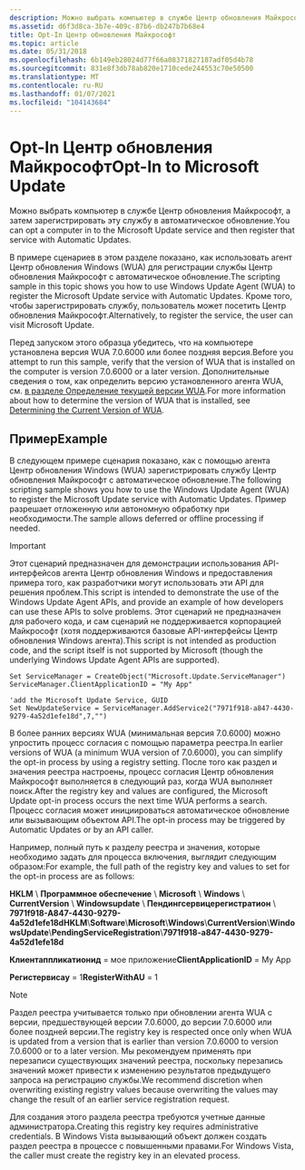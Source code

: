 ```yaml
---
description: Можно выбрать компьютер в службе Центр обновления Майкрософт, а затем зарегистрировать эту службу в автоматическое обновление.
ms.assetid: d6f3d8ca-3b7e-409c-87b6-db247b7b68e4
title: Opt-In Центр обновления Майкрософт
ms.topic: article
ms.date: 05/31/2018
ms.openlocfilehash: 6b149eb28024d77f66a08371827187adf05d4b78
ms.sourcegitcommit: 831e8f3db78ab820e1710cede244553c70e50500
ms.translationtype: MT
ms.contentlocale: ru-RU
ms.lasthandoff: 01/07/2021
ms.locfileid: "104143684"
---
```

# <a name="opt-in-to-microsoft-update"></a><span data-ttu-id="55125-103">Opt-In Центр обновления Майкрософт</span><span class="sxs-lookup"><span data-stu-id="55125-103">Opt-In to Microsoft Update</span></span>

<span data-ttu-id="55125-104">Можно выбрать компьютер в службе Центр обновления Майкрософт, а затем зарегистрировать эту службу в автоматическое обновление.</span><span class="sxs-lookup"><span data-stu-id="55125-104">You can opt a computer in to the Microsoft Update service and then register that service with Automatic Updates.</span></span>

<span data-ttu-id="55125-105">В примере сценариев в этом разделе показано, как использовать агент Центр обновления Windows (WUA) для регистрации службы Центр обновления Майкрософт с автоматическое обновление.</span><span class="sxs-lookup"><span data-stu-id="55125-105">The scripting sample in this topic shows you how to use Windows Update Agent (WUA) to register the Microsoft Update service with Automatic Updates.</span></span> <span data-ttu-id="55125-106">Кроме того, чтобы зарегистрировать службу, пользователь может посетить Центр обновления Майкрософт.</span><span class="sxs-lookup"><span data-stu-id="55125-106">Alternatively, to register the service, the user can visit Microsoft Update.</span></span>

<span data-ttu-id="55125-107">Перед запуском этого образца убедитесь, что на компьютере установлена версия WUA 7.0.6000 или более поздняя версия.</span><span class="sxs-lookup"><span data-stu-id="55125-107">Before you attempt to run this sample, verify that the version of WUA that is installed on the computer is version 7.0.6000 or a later version.</span></span> <span data-ttu-id="55125-108">Дополнительные сведения о том, как определить версию установленного агента WUA, см. [в разделе Определение текущей версии WUA](determining-the-current-version-of-wua.md).</span><span class="sxs-lookup"><span data-stu-id="55125-108">For more information about how to determine the version of WUA that is installed, see [Determining the Current Version of WUA](determining-the-current-version-of-wua.md).</span></span>

## <a name="example"></a><span data-ttu-id="55125-109">Пример</span><span class="sxs-lookup"><span data-stu-id="55125-109">Example</span></span>

<span data-ttu-id="55125-110">В следующем примере сценария показано, как с помощью агента Центр обновления Windows (WUA) зарегистрировать службу Центр обновления Майкрософт с автоматическое обновление.</span><span class="sxs-lookup"><span data-stu-id="55125-110">The following scripting sample shows you how to use the Windows Update Agent (WUA) to register the Microsoft Update service with Automatic Updates.</span></span> <span data-ttu-id="55125-111">Пример разрешает отложенную или автономную обработку при необходимости.</span><span class="sxs-lookup"><span data-stu-id="55125-111">The sample allows deferred or offline processing if needed.</span></span>

> [!IMPORTANT]
> <span data-ttu-id="55125-112">Этот сценарий предназначен для демонстрации использования API-интерфейсов агента Центр обновления Windows и предоставления примера того, как разработчики могут использовать эти API для решения проблем.</span><span class="sxs-lookup"><span data-stu-id="55125-112">This script is intended to demonstrate the use of the Windows Update Agent APIs, and provide an example of how developers can use these APIs to solve problems.</span></span> <span data-ttu-id="55125-113">Этот сценарий не предназначен для рабочего кода, и сам сценарий не поддерживается корпорацией Майкрософт (хотя поддерживаются базовые API-интерфейсы Центр обновления Windows агента).</span><span class="sxs-lookup"><span data-stu-id="55125-113">This script is not intended as production code, and the script itself is not supported by Microsoft (though the underlying Windows Update Agent APIs are supported).</span></span>

 


```VB
Set ServiceManager = CreateObject("Microsoft.Update.ServiceManager")
ServiceManager.ClientApplicationID = "My App"

'add the Microsoft Update Service, GUID
Set NewUpdateService = ServiceManager.AddService2("7971f918-a847-4430-9279-4a52d1efe18d",7,"")

```



<span data-ttu-id="55125-114">В более ранних версиях WUA (минимальная версия 7.0.6000) можно упростить процесс согласия с помощью параметра реестра.</span><span class="sxs-lookup"><span data-stu-id="55125-114">In earlier versions of WUA (a minimum WUA version of 7.0.6000), you can simplify the opt-in process by using a registry setting.</span></span> <span data-ttu-id="55125-115">После того как раздел и значения реестра настроены, процесс согласия Центр обновления Майкрософт выполняется в следующий раз, когда WUA выполняет поиск.</span><span class="sxs-lookup"><span data-stu-id="55125-115">After the registry key and values are configured, the Microsoft Update opt-in process occurs the next time WUA performs a search.</span></span> <span data-ttu-id="55125-116">Процесс согласия может инициироваться автоматическое обновление или вызывающим объектом API.</span><span class="sxs-lookup"><span data-stu-id="55125-116">The opt-in process may be triggered by Automatic Updates or by an API caller.</span></span>

<span data-ttu-id="55125-117">Например, полный путь к разделу реестра и значения, которые необходимо задать для процесса включения, выглядит следующим образом:</span><span class="sxs-lookup"><span data-stu-id="55125-117">For example, the full path of the registry key and values to set for the opt-in process are as follows:</span></span>

<span data-ttu-id="55125-118">**HKLM** \\ **Программное обеспечение** \\ **Microsoft** \\ **Windows** \\ **CurrentVersion** \\ **Windowsupdate** \\ **Пендингсервицерегистратион** \\ **7971f918-A847-4430-9279-4a52d1efe18d**</span><span class="sxs-lookup"><span data-stu-id="55125-118">**HKLM**\\**Software**\\**Microsoft**\\**Windows**\\**CurrentVersion**\\**WindowsUpdate**\\**PendingServiceRegistration**\\**7971f918-a847-4430-9279-4a52d1efe18d**</span></span>

<span data-ttu-id="55125-119">**Клиентаппликатионид** = мое приложение</span><span class="sxs-lookup"><span data-stu-id="55125-119">**ClientApplicationID** = My App</span></span>

<span data-ttu-id="55125-120">**Регистервисау** = 1</span><span class="sxs-lookup"><span data-stu-id="55125-120">**RegisterWithAU** = 1</span></span>

> [!Note]
>
> <span data-ttu-id="55125-121">Раздел реестра учитывается только при обновлении агента WUA с версии, предшествующей версии 7.0.6000, до версии 7.0.6000 или более поздней версии.</span><span class="sxs-lookup"><span data-stu-id="55125-121">The registry key is respected once only when WUA is updated from a version that is earlier than version 7.0.6000 to version 7.0.6000 or to a later version.</span></span> <span data-ttu-id="55125-122">Мы рекомендуем применять при перезаписи существующих значений реестра, поскольку перезапись значений может привести к изменению результатов предыдущего запроса на регистрацию службы.</span><span class="sxs-lookup"><span data-stu-id="55125-122">We recommend discretion when overwriting existing registry values because overwriting the values may change the result of an earlier service registration request.</span></span>
>
> <span data-ttu-id="55125-123">Для создания этого раздела реестра требуются учетные данные администратора.</span><span class="sxs-lookup"><span data-stu-id="55125-123">Creating this registry key requires administrative credentials.</span></span> <span data-ttu-id="55125-124">В Windows Vista вызывающий объект должен создать раздел реестра в процессе с повышенными правами.</span><span class="sxs-lookup"><span data-stu-id="55125-124">For Windows Vista, the caller must create the registry key in an elevated process.</span></span>

 

 

 



